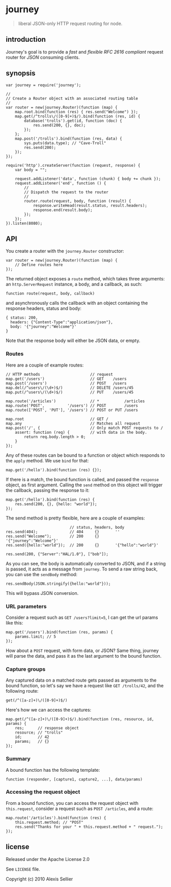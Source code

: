 journey
=======

> liberal JSON-only HTTP request routing for node.

introduction
------------

Journey's goal is to provide a *fast* and *flexible* *RFC 2616 compliant* request router
for *JSON* consuming clients.

synopsis
--------

    var journey = require('journey');

    //
    // Create a Router object with an associated routing table
    //
    var router = new(journey.Router)(function (map) {
        map.root.bind(function (res) { res.send("Welcome") });
        map.get(/^trolls\/([0-9]+)$/).bind(function (res, id) {
            database('trolls').get(id, function (doc) {
                res.send(200, {}, doc);
            });
        };
        map.post('/trolls').bind(function (res, data) {
            sys.puts(data.type); // "Cave-Troll"
            res.send(200);
        });
    });

    require('http').createServer(function (request, response) {
        var body = "";

        request.addListener('data', function (chunk) { body += chunk });
        request.addListener('end', function () {
            //
            // Dispatch the request to the router
            //
            router.route(request, body, function (result) {
                response.writeHead(result.status, result.headers);
                response.end(result.body);
            });
        });
    }).listen(8080);

API
---

You create a router with the `journey.Router` constructor:

    var router = new(journey.Router)(function (map) {
        // Define routes here
    });

The returned object exposes a `route` method, which takes three arguments:
an `http.ServerRequest` instance, a body, and a callback, as such:

    function route(request, body, callback)

and asynchronously calls the callback with an object containing the response
headers, status and body:

    { status: 200,
      headers: {"Content-Type":"application/json"},
      body: '{"journey":"Welcome"}'
    }

Note that the response body will either be JSON data, or empty.

### Routes #

Here are a couple of example routes:

    // HTTP methods                      // request
    map.get('/users')                    // GET    /users
    map.post('/users')                   // POST   /users
    map.del(/^users\/(\d+)$/)            // DELETE /users/45
    map.put(/^users\/(\d+)$/)            // PUT    /users/45

    map.route('/articles')               // *           /articles
    map.route('POST',          '/users') // POST        /users
    map.route(['POST', 'PUT'], '/users') // POST or PUT /users

    map.root                             // GET /
    map.any                              // Matches all request
    map.post('/', {                      // Only match POST requests to /
        assert: function (req) {         // with data in the body.
            return req.body.length > 0;
        }
    });

Any of these routes can be bound to a function or object which responds
to the `apply` method. We use `bind` for that:

    map.get('/hello').bind(function (res) {});

If there is a match, the bound function is called, and passed the `response` object,
as first argument. Calling the `send` method on this object will trigger the callback,
passing the response to it:

    map.get('/hello').bind(function (res) {
        res.send(200, {}, {hello: "world"});
    });

The send method is pretty flexible, here are a couple of examples:

                                // status, headers, body
    res.send(404);              // 404     {}       ''
    res.send("Welcome");        // 200     {}       '{"journey":"Welcome"}'
    res.send({hello:"world"});  // 200     {}       '{"hello":"world"}'

    res.send(200, {"Server":"HAL/1.0"}, ["bob"]);

As you can see, the body is automatically converted to JSON, and if a string is passed,
it acts as a message from `journey`. To send a raw string back, you can use the `sendBody` method:

    res.sendBody(JSON.stringify({hello:"world"}));

This will bypass JSON conversion.

### URL parameters #

Consider a request such as `GET /users?limit=5`, I can get the url params like this:

    map.get('/users').bind(function (res, params) {
        params.limit; // 5
    });

How about a `POST` request, with form data, or JSON? Same thing, journey will parse the data,
and pass it as the last argument to the bound function.

### Capture groups #

Any captured data on a matched route gets passed as arguments to the bound function, so let's
say we have a request like `GET /trolls/42`, and the following route:

    get(/^([a-z]+)\/([0-9]+)$/)

Here's how we can access the captures:

    map.get(/^([a-z]+)\/([0-9]+)$/).bind(function (res, resource, id, params) {
        res;      // response object
        resource; // "trolls"
        id;       // 42
        params;   // {}
    });

### Summary #

A bound function has the following template:

    function (responder, [capture1, capture2, ...], data/params)

### Accessing the request object #

From a bound function, you can access the request object with `this.request`, consider
a request such as `POST /articles`, and a route:

    map.route('/articles').bind(function (res) {
        this.request.method; // "POST"
        res.send("Thanks for your " + this.request.method + " request.");
    });

license
-------

Released under the Apache License 2.0

See `LICENSE` file.

Copyright (c) 2010 Alexis Sellier


